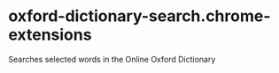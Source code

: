 oxford-dictionary-search.chrome-extensions
==========================================
Searches selected words in the Online Oxford Dictionary